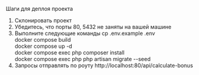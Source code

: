 Шаги для деплоя проекта
1. Склонировать проект
2. Убедитесь, что порты 80, 5432 не заняты на вашей машине
3. Выполните следующие команды
   cp .env.example .env \
   docker compose build \
   docker compose up -d \
   docker compose exec php composer install \
   docker compose exec php php artisan migrate --seed
7. Запросы отправлять по роуту http://localhost:80/api/calculate-bonus
